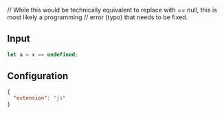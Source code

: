 
// While this would be technically equivalent to replace with == null, this is most likely a programming
// error (typo) that needs to be fixed.

## Input
```javascript input
let a = x == undefined;
```

## Configuration
```json configuration
{
  "extension": "js"
}
```
